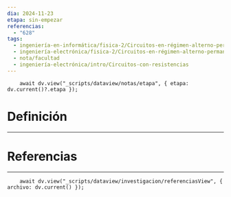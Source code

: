 ```yaml
---
dia: 2024-11-23
etapa: sin-empezar
referencias:
  - "628"
tags:
  - ingeniería-en-informática/fisica-2/Circuitos-en-régimen-alterno-permanente
  - ingeniería-electrónica/fisica-2/Circuitos-en-régimen-alterno-permanente
  - nota/facultad
  - ingeniería-electrónica/intro/Circuitos-con-resistencias
---
```

```dataviewjs
	await dv.view("_scripts/dataview/notas/etapa", { etapa: dv.current()?.etapa });
```
# Definición
---





# Referencias
---
```dataviewjs
	await dv.view("_scripts/dataview/investigacion/referenciasView", { archivo: dv.current() });
```